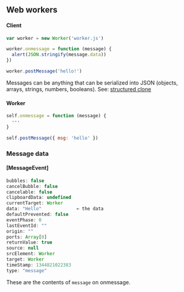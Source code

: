 ## Web workers

#### Client

```js
var worker = new Worker('worker.js')

worker.onmessage = function (message) {
  alert(JSON.stringify(message.data))
})

worker.postMessage('hello!')
```

Messages can be anything that can be serialized into JSON (objects, arrays, strings, numbers, booleans). See: [structured clone](https://developer.mozilla.org/en-US/docs/Web/API/Web_Workers_API/Structured_clone_algorithm)

#### Worker

```js
self.onmessage = function (message) {
  ···
}

self.postMessage({ msg: 'hello' })
```

### Message data

#### [MessageEvent]

```js
bubbles: false
cancelBubble: false
cancelable: false
clipboardData: undefined
currentTarget: Worker
data: "Hello"             ← the data
defaultPrevented: false
eventPhase: 0
lastEventId: ""
origin: ""
ports: Array[0]
returnValue: true
source: null
srcElement: Worker
target: Worker
timeStamp: 1344821022383
type: "message"
```

These are the contents of `message` on onmessage.
